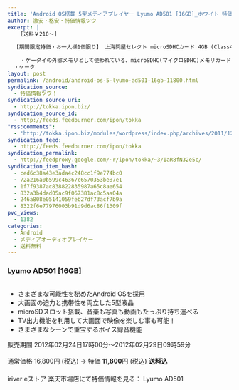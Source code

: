 ```yaml
---
title: 'Android OS搭載 5型メディアプレイヤー Lyumo AD501 [16GB]_ホワイト 特価11800円！送料無料！'
author: 激安・格安・特価情報ツウ
excerpt: |
  	[送料￥210～]
  
  【期間限定特価・お一人様1個限り】 上海問屋セレクト microSDHCカード 4GB (Class4)
  	
  	・ケータイの外部メモリとして使われている、microSDHC(マイクロSDHC)メモリカード
  ・ケータ
layout: post
permalink: /android/android-os-5-lyumo-ad501-16gb-11800.html
syndication_source:
  - 特価情報ツウ！
syndication_source_uri:
  - http://tokka.ipon.biz/
syndication_source_id:
  - http://feeds.feedburner.com/ipon/tokka
"rss:comments":
  - 'http://tokka.ipon.biz/modules/wordpress/index.php/archives/2011/12/21/sdhc4gb-99/#comments'
syndication_feed:
  - http://feeds.feedburner.com/ipon/tokka
syndication_permalink:
  - http://feedproxy.google.com/~r/ipon/tokka/~3/IaR8fN32e5c/
syndication_item_hash:
  - ced6c38a43e3ada4c248cc1f9e774bc0
  - 72a216a0b599c46367c6570353be87e1
  - 1f7f9387ac838822835987a65c8ae654
  - 832a3b4dad05ac9f067381ac8c5aa04a
  - 246a808e05141059feb27df73acf7b9a
  - 8322f6e77976003b91d9d6ac86f1309f
pvc_views:
  - 1382
categories:
  - Android
  - メディアオーディオプレイヤー
  - 送料無料
---
```

### Lyumo AD501 [16GB]

<div class="img-bg2 img_L">
  <img src="http://hbb.afl.rakuten.co.jp/hgb/?pc=http%3a%2f%2fthumbnail.image.rakuten.co.jp%2f%400_gold%2firiver-jp%2fad501%2fimg%2f200_2_w.jpg%3f_ex%3d128x128&#038;m=http%3a%2f%2fthumbnail.image.rakuten.co.jp%2f%400_gold%2firiver-jp%2fad501%2fimg%2f200_2_w.jpg" border="0" title="" alt="" />
</div>

<!--more-->

  * さまざまな可能性を秘めたAndroid OSを採用
  * 大画面の迫力と携帯性を両立した5型液晶
  * microSDスロット搭載、音楽も写真も動画もたっぷり持ち運べる
  * TV出力機能を利用して大画面で映像を楽しむ事も可能！
  * さまざまなシーンで重宝するボイス録音機能

販売期間 2012年02月24日17時00分～2012年02月29日09時59分  
<br clear="all" />通常価格 16,800円 (税込) → 特価 <span class="tokka-price"><strong>11,800</strong></span>円 (税込) **送料込**  
　　  
iriver eストア 楽天市場店にて特価情報を見る： <span class="fs150p">Lyumo AD501</span>